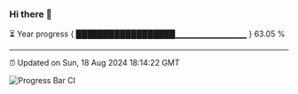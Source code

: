 ### Hi there 👋

⏳ Year progress { ██████████████████▁▁▁▁▁▁▁▁▁▁▁▁ } 63.05 %

---

⏰ Updated on Sun, 18 Aug 2024 18:14:22 GMT

![Progress Bar CI](https://github.com/liununu/liununu/workflows/Progress%20Bar%20CI/badge.svg)
